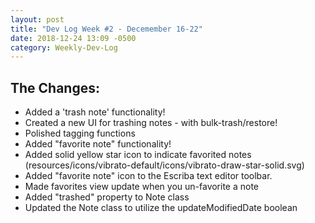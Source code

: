 ```yaml
---
layout: post
title: "Dev Log Week #2 - Decemember 16-22"
date: 2018-12-24 13:09 -0500
category: Weekly-Dev-Log
---
```


## The Changes:

* Added a 'trash note' functionality!
* Created a new UI for trashing notes - with bulk-trash/restore!
* Polished tagging functions
* Added "favorite note" functionality!
* Added solid yellow star icon to indicate favorited notes (resources/icons/vibrato-default/icons/vibrato-draw-star-solid.svg)
* Added "favorite note" icon to the Escriba text editor toolbar.
* Made favorites view update when you un-favorite a note
* Added "trashed" property to Note class
* Updated the Note class to utilize the updateModifiedDate boolean
